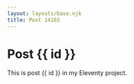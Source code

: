 ```yaml
---
layout: layouts/base.njk
title: Post 14163
---
```


# Post {{ id }}

This is post {{ id }} in my Eleventy project.
